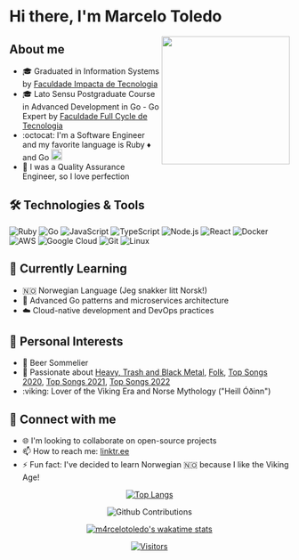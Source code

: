 # Hi there, I'm Marcelo Toledo

<img align='right' src="https://media.giphy.com/media/x43490o4WHqfK/giphy.gif" width="230"/>

## About me

- :mortar_board: Graduated in Information Systems by [Faculdade Impacta de Tecnologia](https://www.impacta.edu.br/)
- :mortar_board: Lato Sensu Postgraduate Course in Advanced Development in Go - Go Expert by [Faculdade Full Cycle de Tecnologia](https://faculdadefullcycle.edu.br/)
- :octocat: I'm a Software Engineer and my favorite language is Ruby :diamonds: and Go <img src="https://github.com/user-attachments/assets/8b2dd36f-ffb1-4f1d-8ead-8d87f46e2ea3" width="20" height="20">
- :100: I was a Quality Assurance Engineer, so I love perfection

## 🛠️ Technologies & Tools

![Ruby](https://img.shields.io/badge/Ruby-CC342D?style=for-the-badge&logo=ruby&logoColor=white)
![Go](https://img.shields.io/badge/Go-00ADD8?style=for-the-badge&logo=go&logoColor=white)
![JavaScript](https://img.shields.io/badge/JavaScript-F7DF1E?style=for-the-badge&logo=javascript&logoColor=black)
![TypeScript](https://img.shields.io/badge/TypeScript-007ACC?style=for-the-badge&logo=typescript&logoColor=white)
![Node.js](https://img.shields.io/badge/Node.js-43853D?style=for-the-badge&logo=node.js&logoColor=white)
![React](https://img.shields.io/badge/React-20232A?style=for-the-badge&logo=react&logoColor=61DAFB)
![Docker](https://img.shields.io/badge/Docker-2496ED?style=for-the-badge&logo=docker&logoColor=white)
![AWS](https://img.shields.io/badge/Amazon_AWS-232F3E?style=for-the-badge&logo=amazon-aws&logoColor=white)
![Google Cloud](https://img.shields.io/badge/Google_Cloud-4285F4?style=for-the-badge&logo=google-cloud&logoColor=white)
![Git](https://img.shields.io/badge/Git-F05032?style=for-the-badge&logo=git&logoColor=white)
![Linux](https://img.shields.io/badge/Linux-FCC624?style=for-the-badge&logo=linux&logoColor=black)

## 🎯 Currently Learning

- :norway: Norwegian Language (Jeg snakker litt Norsk!)
- :rocket: Advanced Go patterns and microservices architecture
- :cloud: Cloud-native development and DevOps practices

## 🎵 Personal Interests

- :beers: Beer Sommelier
- :guitar: Passionate about [Heavy, Trash and Black Metal](https://open.spotify.com/playlist/3wD3dUR6HiR0MxD0Fdgqdd?si=rLRvHwffQrSdgRXGXGDVQg), [Folk](https://open.spotify.com/playlist/2bMwaEBV0k0dXJmIXr4ul7?si=dk81cTKRSOuFcsu_Npql3w), [Top Songs 2020](https://open.spotify.com/playlist/37i9dQZF1EM4XIBRIN9JNu?si=ELMcxhF6StqouGwBewSu-g), [Top Songs 2021](https://open.spotify.com/playlist/37i9dQZF1EUMDoJuT8yJsl?si=ea9876e6c61a4b74), [Top Songs 2022](https://open.spotify.com/playlist/37i9dQZF1F0sijgNaJdgit?si=90315b1c767647d4)
- :viking: Lover of the Viking Era and Norse Mythology ("Heill Óðinn")

## 🤝 Connect with me

- 🌐 I'm looking to collaborate on open-source projects
- 📫 How to reach me: [linktr.ee](https://linktr.ee/m4rcelo)
- ⚡ Fun fact: I've decided to learn Norwegian :norway: because I like the Viking Age!

<div align="center">

  [![Top Langs](https://github-readme-stats.vercel.app/api/top-langs/?username=m4rcelotoledo&langs_count=8&layout=compact)](https://github.com/m4rcelotoledo/github-readme-stats)

  ![Github Contributions](https://github-readme-streak-stats.herokuapp.com/?user=m4rcelotoledo&hide_border=true)

  [![m4rcelotoledo's wakatime stats](https://github-readme-stats.vercel.app/api/wakatime?username=MarceloToledo)](https://github.com/m4rcelotoledo/github-readme-stats)

  [![Visitors](https://api.visitorbadge.io/api/combined?path=https%3A%2F%2Fgithub.com%2Fm4rcelotoledo%2F&countColor=%23263759&style=plastic)](https://visitorbadge.io/status?path=https%3A%2F%2Fgithub.com%2Fm4rcelotoledo%2F)

</div>
